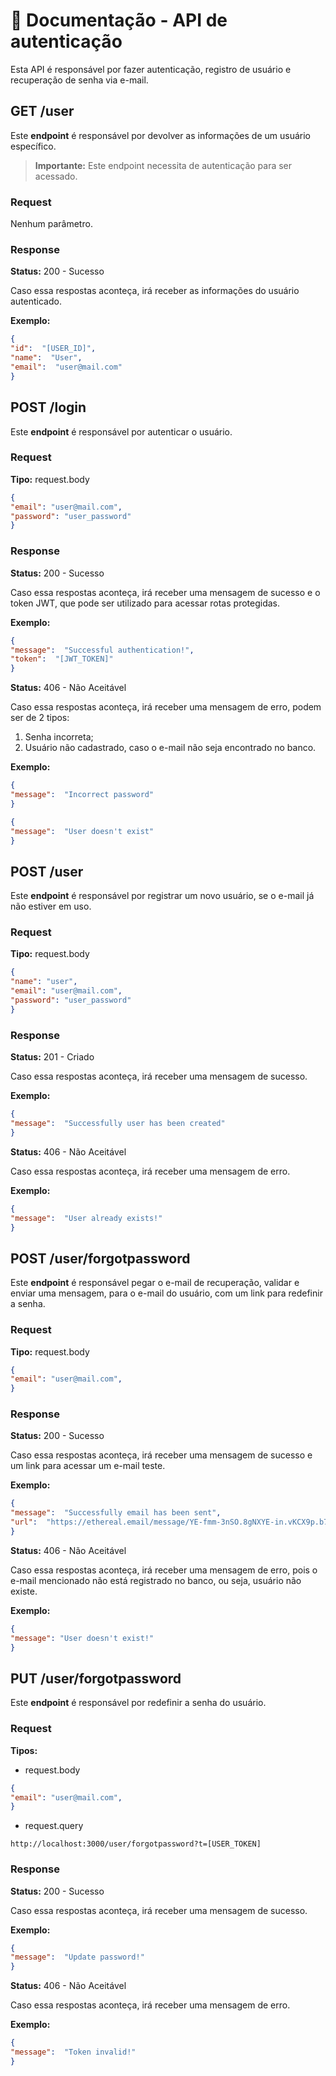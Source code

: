# :page_facing_up: Documentação - API de autenticação

Esta API é responsável por fazer autenticação, registro de usuário e recuperação de senha via e-mail.


## GET /user

Este **endpoint** é responsável por devolver as informações de um usuário específico.

> **Importante:** Este endpoint necessita de autenticação para ser acessado.

### Request
Nenhum parâmetro.

### Response

**Status:** 200 - Sucesso

Caso essa respostas aconteça, irá receber as informações do usuário autenticado.

**Exemplo:**

```JSON
{
"id":  "[USER_ID]",
"name":  "User",
"email":  "user@mail.com"
}
```
## POST /login

Este **endpoint** é responsável por autenticar o usuário. 

### Request

**Tipo:** request.body

```JSON
{
"email": "user@mail.com",
"password": "user_password"
}
```
### Response

**Status:** 200 - Sucesso

Caso essa respostas aconteça, irá receber uma mensagem de sucesso e o token JWT, que pode ser utilizado para acessar rotas protegidas.

**Exemplo:**

```JSON
{
"message":  "Successful authentication!",
"token":  "[JWT_TOKEN]"
}
```
  
**Status:** 406 - Não Aceitável
  
Caso essa respostas aconteça, irá receber uma mensagem de erro, podem ser de 2 tipos: 

 1. Senha incorreta;
 2. Usuário não cadastrado, caso o e-mail não seja encontrado no banco.

**Exemplo:**

```JSON
{
"message":  "Incorrect password"
}
```
```JSON
{
"message":  "User doesn't exist"
}
```

## POST /user

Este **endpoint** é responsável por registrar um novo usuário, se o e-mail já não estiver em uso.

### Request

**Tipo:** request.body

```JSON
{
"name": "user",
"email": "user@mail.com",
"password": "user_password"
}
```
### Response

**Status:** 201 - Criado

Caso essa respostas aconteça, irá receber uma mensagem de sucesso.

**Exemplo:**

```JSON
{
"message":  "Successfully user has been created"
}
```
  
**Status:** 406 - Não Aceitável
  
Caso essa respostas aconteça, irá receber uma mensagem de erro.

**Exemplo:**

```JSON
{
"message":  "User already exists!"
}
```

## POST /user/forgotpassword

Este **endpoint** é responsável pegar o e-mail de recuperação, validar e enviar uma mensagem, para o e-mail do usuário, com um link para redefinir a senha.

### Request

**Tipo:** request.body

```JSON
{
"email": "user@mail.com",
}
```
### Response

**Status:** 200 - Sucesso

Caso essa respostas aconteça, irá receber uma mensagem de sucesso e um link para acessar um e-mail teste.

**Exemplo:**

```JSON
{
"message":  "Successfully email has been sent",
"url":  "https://ethereal.email/message/YE-fmm-3nSO.8gNXYE-in.vKCX9p.b7yAAAAAQX8SbbW0repXF0Pe0AB7Pg"
}
```
  
**Status:** 406 - Não Aceitável
  
Caso essa respostas aconteça, irá receber uma mensagem de erro, pois o e-mail mencionado não está registrado no banco, ou seja, usuário não existe.

**Exemplo:**

```JSON
{
"message": "User doesn't exist!"
}
```
## PUT /user/forgotpassword

Este **endpoint** é responsável por redefinir a senha do usuário.

### Request

**Tipos:**

 - request.body

```JSON
{
"email": "user@mail.com",
}
```

 - request.query

```url
http://localhost:3000/user/forgotpassword?t=[USER_TOKEN]
```


### Response

**Status:** 200 - Sucesso

Caso essa respostas aconteça, irá receber uma mensagem de sucesso.

**Exemplo:**

```JSON
{
"message":  "Update password!"
}
```
  
**Status:** 406 - Não Aceitável
  
Caso essa respostas aconteça, irá receber uma mensagem de erro.

**Exemplo:**

```JSON
{
"message":  "Token invalid!"
}
```
